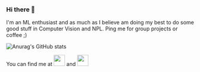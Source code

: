 ### Hi there 👋
I'm an ML enthusiast and as much as I believe am doing my best to do some good stuff in Computer Vision and NPL. Ping me for group projects or coffee ;) 

![Anurag's GitHub stats](https://github-readme-stats.vercel.app/api?username=devanshpratapsingh&show_icons=true&theme=blue-green)

You can find me at [<img src="https://github.com/AakritiKinra/AakritiKinra/blob/main/linkedin.svghttps://github.com/devanshpratapsingh/devanshpratapsingh/blob/main/linkedin.svg" width="30px">](https://www.linkedin.com/in/devanshps25/) and [<img src="https://github.com/devanshpratapsingh/devanshpratapsingh/blob/main/instagram.svg" width="30px">](https://www.instagram.com/devanshh25/)


<!--
**devanshpratapsingh/devanshpratapsingh** is a ✨ _special_ ✨ repository because its `README.md` (this file) appears on your GitHub profile.

[![Readme Card](https://github-readme-stats.vercel.app/api/pin/?username=devanshpratapsingh&repo=Paper_Implementations&theme=blue-green)](https://github.com/devanshpratapsingh/Paper_Implementations)



Here are some ideas to get you started:

- 🔭 I’m currently working on ...
- 🌱 I’m currently learning ...
- 👯 I’m looking to collaborate on ...
- 🤔 I’m looking for help with ...
- 💬 Ask me about ...
- 📫 How to reach me: ...
- 😄 Pronouns: ...
- ⚡ Fun fact: ...
-->

